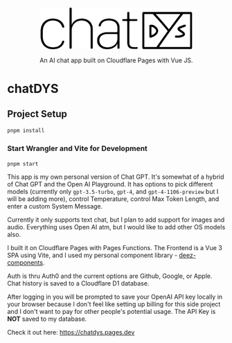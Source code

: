 <p align="center">
  <a href="https://chatdys.pages.dev" target="_blank">
    <picture>
      <source media="(prefers-color-scheme: dark)" srcset="./src/assets/img/chat-dys.svg">
      <source media="(prefers-color-scheme: light)" srcset="./src/assets/img/chat-dys-light.svg">
      <img alt="deez components" src="./src/assets/img/chat-dys-light.svg" width="350" style="max-width: 100%;">
    </picture>
  </a>
</p>

<p align="center">
  An AI chat app built on Cloudflare Pages with Vue JS.
</p>

# chatDYS

## Project Setup

```sh
pnpm install
```

### Start Wrangler and Vite for Development

```sh
pnpm start
```

This app is my own personal version of Chat GPT. It's somewhat of a hybrid of Chat GPT and the Open AI Playground. It has options to pick different models (currently only `gpt-3.5-turbo`, `gpt-4`, and `gpt-4-1106-preview` but I will be adding more), control Temperature, control Max Token Length, and enter a custom System Message.

Currently it only supports text chat, but I plan to add support for images and audio. Everything uses Open AI atm, but I would like to add other OS models also.

I built it on Cloudflare Pages with Pages Functions. The Frontend is a Vue 3 SPA using Vite, and I used my personal component library - [deez-components](https://github.com/dys-org/deez-components).

Auth is thru Auth0 and the current options are Github, Google, or Apple. Chat history is saved to a Cloudflare D1 database.

After logging in you will be prompted to save your OpenAI API key locally in your browser because I don't feel like setting up billing for this side project and I don't want to pay for other people's potential usage. The API Key is **NOT** saved to my database.

Check it out here: https://chatdys.pages.dev
